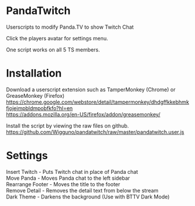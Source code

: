 # PandaTwitch
Userscripts to modify Panda.TV to show Twitch Chat

Click the players avatar for settings menu.

One script works on all 5 TS members.

# Installation
Download a userscript extension such as TamperMonkey (Chrome) or GreaseMonkey (Firefox)  
https://chrome.google.com/webstore/detail/tampermonkey/dhdgffkkebhmkfjojejmpbldmpobfkfo?hl=en  
https://addons.mozilla.org/en-US/firefox/addon/greasemonkey/

Install the script by viewing the raw files on github.  
https://github.com/Wigguno/pandatwitch/raw/master/pandatwitch.user.js

# Settings
Insert Twitch - Puts Twitch chat in place of Panda chat  
Move Panda - Moves Panda chat to the left sidebar  
Rearrange Footer - Moves the title to the footer  
Remove Detail - Removes the detail text from below the stream  
Dark Theme - Darkens the background (Use with BTTV Dark Mode)  